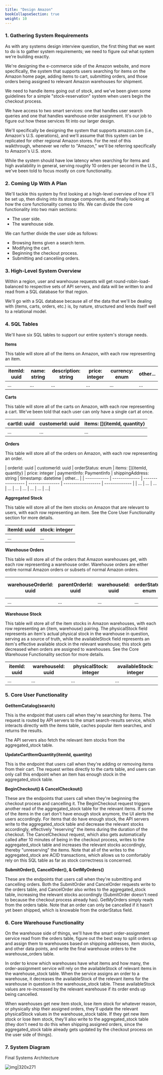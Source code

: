 ```yaml
---
title: "Design Amazon"
bookCollapseSection: true
weight: 10
---
```


### 1. Gathering System Requirements
As with any systems design interview question, the first thing that we want to do is to gather system requirements; we need to figure out what system we're building exactly.

We're designing the e-commerce side of the Amazon website, and more specifically, the system that supports users searching for items on the Amazon home page, adding items to cart, submitting orders, and those orders being assigned to relevant Amazon warehouses for shipment.

We need to handle items going out of stock, and we've been given some guidelines for a simple "stock-reservation" system when users begin the checkout process.

We have access to two smart services: one that handles user search queries and one that handles warehouse order assignment. It's our job to figure out how these services fit into our larger design.

We'll specifically be designing the system that supports amazon.com (i.e., Amazon's U.S. operations), and we'll assume that this system can be replicated for other regional Amazon stores. For the rest of this walkthrough, whenever we refer to "Amazon," we'll be referring specifically to Amazon's U.S. store.

While the system should have low latency when searching for items and high availability in general, serving roughly 10 orders per second in the U.S., we've been told to focus mostly on core functionality.

### 2. Coming Up With A Plan
We'll tackle this system by first looking at a high-level overview of how it'll be set up, then diving into its storage components, and finally looking at how the core functionality comes to life. We can divide the core functionality into two main sections:

* The user side.
* The warehouse side.

We can further divide the user side as follows:

* Browsing items given a search term.
* Modifying the cart.
* Beginning the checkout process.
* Submitting and canceliing orders.

### 3. High-Level System Overview

Within a region, user and warehouse requests will get round-robin-load-balanced to respective sets of API servers, and data will be written to and read from a SQL database for that region.

We'll go with a SQL database because all of the data that we'll be dealing with (items, carts, orders, etc.) is, by nature, structured and lends itself well to a relational model.

### 4. SQL Tables

We'll have six SQL tables to support our entire system's storage needs.

**Items**

This table will store all of the items on Amazon, with each row representing an item.

| itemId: uuid |	name: string	| description: string	| price: integer	| currency: enum	| other... |
| ------------ | -------------- | ----------------- | ---------------- | ------------------- | -------------- | 
| ... |	...|	...|	...|	...|	...|


**Carts**

This table will store all of the carts on Amazon, with each row representing a cart. We've been told that each user can only have a single cart at once.

| cartId: uuid |	customerId: uuid | items: []{itemId, quantity} |
| ------------ | -------------- | ----------------- |
|...	| ...	| ... |

**Orders**

This table will store all of the orders on Amazon, with each row representing an order.

| orderId: uuid |	customerId: uuid	| orderStatus: enum |	items: []{itemId, quantity} |	price: integer |	paymentInfo: PaymentInfo	| shippingAddress: string	| timestamp: datetime	| other... |
| ------------ | -------------- | ----------------- | ---------------- | ------------------- | -------------- | 
| ... |	... |	... |	... |	... |	... |	... |	... |	...|

**Aggregated Stock**

This table will store all of the item stocks on Amazon that are relevant to users, with each row representing an item. See the Core User Functionality section for more details.

| itemId: uuid |	stock: integer |
| ------------ | -------------- |
| ...	| ... |

**Warehouse Orders**

This table will store all of the orders that Amazon warehouses get, with each row representing a warehouse order. Warehouse orders are either entire normal Amazon orders or subsets of normal Amazon orders.

|warehouseOrderId: uuid	| parentOrderId: uuid	| warehouseId: uuid	| orderStatus: enum	| items: []{itemId, quantity} |	shippingAddress: string |
| ------------ | -------------- | ----------------- | ---------------- | ------------------- | -------------- | 
| ...	| ...	| ...	| ...	| ...	| ...|

**Warehouse Stock**

This table will store all of the item stocks in Amazon warehouses, with each row representing an {item, warehouse} pairing. The physicalStock field represents an item's actual physical stock in the warehouse in question, serving as a source of truth, while the availableStock field represents an item's effective available stock in the relevant warehouse; this stock gets decreased when orders are assigned to warehouses. See the Core Warehouse Functionality section for more details.

| itemId: uuid |	warehouseId: uuid	| physicalStock: integer	| availableStock: integer |
| ------------ | -------------- | ----------------- | ---------------- |
|...	| ...	| ...	| ...|

### 5. Core User Functionality
**GetItemCatalog(search)**

This is the endpoint that users call when they're searching for items. The request is routed by API servers to the smart search-results service, which interacts directly with the items table, caches popular item searches, and returns the results.

The API servers also fetch the relevant item stocks from the aggregated_stock table.

**UpdateCartItemQuantity(itemId, quantity)**

This is the endpoint that users call when they're adding or removing items from their cart. The request writes directly to the carts table, and users can only call this endpoint when an item has enough stock in the aggregated_stock table.

**BeginCheckout() & CancelCheckout()**

These are the endpoints that users call when they're beginning the checkout process and cancelling it. The BeginCheckout request triggers another read of the aggregated_stock table for the relevant items. If some of the items in the cart don't have enough stock anymore, the UI alerts the users accordingly. For items that do have enough stock, the API servers write to the aggregated_stock table and decrease the relevant stocks accordingly, effectively "reserving" the items during the duration of the checkout. The CancelCheckout request, which also gets automatically called after 10 minutes of being in the checkout process, writes to the aggregated_stock table and increases the relevant stocks accordingly, thereby "unreserving" the items. Note that all of the writes to the aggregated_stock are ACID transactions, which allows us to comfortably rely on this SQL table as far as stock correctness is concerned.

**SubmitOrder(), CancelOrder(), & GetMyOrders()**

These are the endpoints that users call when they're submitting and cancelling orders. Both the SubmitOrder and CancelOrder requests write to the orders table, and CancelOrder also writes to the aggregated_stock table, increasing the relevant stocks accordingly (SubmitOrder doesn't need to because the checkout process already has). GetMyOrders simply reads from the orders table. Note that an order can only be cancelled if it hasn't yet been shipped, which is knowable from the orderStatus field.

### 6. Core Warehouse Functionality

On the warehouse side of things, we'll have the smart order-assignment service read from the orders table, figure out the best way to split orders up and assign them to warehouses based on shipping addresses, item stocks, and other data points, and write the final warehouse orders to the warehouse_orders table.

In order to know which warehouses have what items and how many, the order-assignment service will rely on the availableStock of relevant items in the warehouse_stock table. When the service assigns an order to a warehouse, it decreases the availableStock of the relevant items for the warehouse in question in the warehouse_stock table. These availableStock values are re-increased by the relevant warehouse if its order ends up being cancelled.

When warehouses get new item stock, lose item stock for whatever reason, or physically ship their assigned orders, they'll update the relevant physicalStock values in the warehouse_stock table. If they get new item stock or lose item stock, they'll also write to the aggregated_stock table (they don't need to do this when shipping assigned orders, since the aggregated_stock table already gets updated by the checkout process on the user side of things).

### 7. System Diagram

Final Systems Architecture

![img|320x271](https://prasenjitmanna.com/tech-book/diagrams/amazon-system-diagram.svg)
